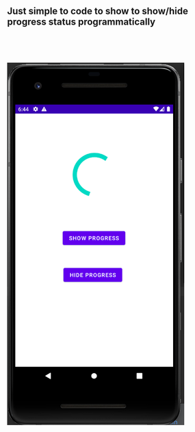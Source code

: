 ## Just simple to code to show to show/hide progress status programmatically

\
&nbsp;
\
&nbsp;

![appPhoto](appPhoto.png)
